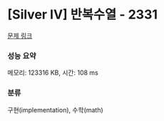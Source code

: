 # [Silver IV] 반복수열 - 2331 

[문제 링크](https://www.acmicpc.net/problem/2331) 

### 성능 요약

메모리: 123316 KB, 시간: 108 ms

### 분류

구현(implementation), 수학(math)

